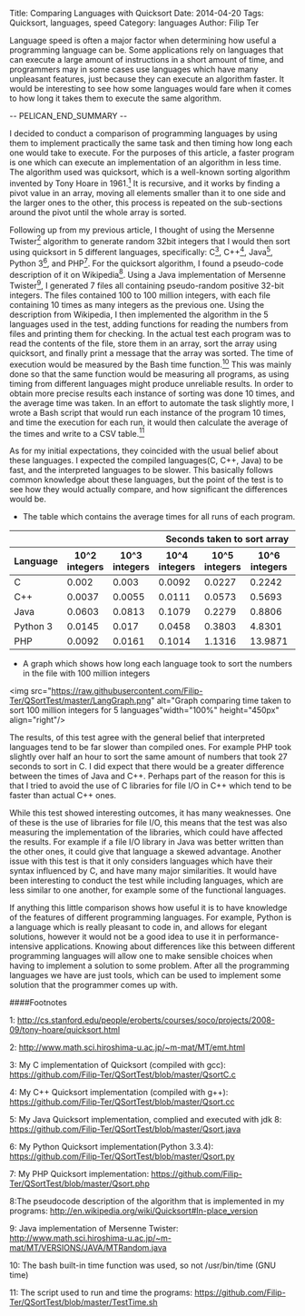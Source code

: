 Title: Comparing Languages with Quicksort
Date: 2014-04-20
Tags: Quicksort, languages, speed
Category: languages
Author: Filip Ter

Language speed is often a major factor when determining how useful a programming language can be. Some applications rely on languages that can execute a large amount of instructions in a short amount of time, and programmers may in some cases use languages which have many unpleasant features, just because they can execute an algorithm faster. It would be interesting to see how some languages would fare when it comes to how long it takes them to execute the same algorithm. 

-- PELICAN_END_SUMMARY --

I decided to conduct a comparison of programming languages by using them to implement practically the same task and then timing how long each one would take to execute. For the purposes of this article, a faster program is one which can execute an implementation of an algorithm in less time. The algorithm used was quicksort, which is a well-known sorting algorithm invented by Tony Hoare in 1961.[<sup>1</sup>](#thoare) It is recursive, and it works by finding a pivot value in an array, moving all elements smaller than it to one side and the larger ones to the other, this process is repeated on the sub-sections around the pivot until the whole array is sorted.

Following up from my previous article, I thought of using the Mersenne Twister[<sup>2</sup>](#mt) algorithm to generate random 32bit integers that I would then sort using quicksort in 5 different languages, specifically: C[<sup>3</sup>](#c), C++[<sup>4</sup>](#cpp), Java[<sup>5</sup>](#java), Python 3[<sup>6</sup>](#py), and PHP[<sup>7</sup>](#php). For the quicksort algorithm, I found a pseudo-code description of it on Wikipedia[<sup>8</sup>](#wiki). Using a Java implementation of Mersenne Twister[<sup>9</sup>](#mtjava), I generated 7 files all containing pseudo-random positive 32-bit integers. The files contained 100 to 100 million integers, with each file containing 10 times as many integers as the previous one. Using the description from Wikipedia, I then implemented the algorithm in the 5 languages used in the test, adding functions for reading the numbers from files and printing them for checking.  In the actual test each program was to read the contents of the file, store them in an array, sort the array using quicksort, and finally print a message that the array was sorted. The time of execution would be measured by the Bash time function.[<sup>10</sup>](#bashtime) This was mainly done so that the same function would be measuring all programs,  as using timing from different languages might produce unreliable results. In order to obtain more precise results each instance of sorting was done 10 times, and the average time was taken. In an effort to automate the task slightly more, I wrote a Bash script that would run each instance of the program 10 times, and time the execution for each run, it would then calculate the average of the times and write to a CSV table.[<sup>11</sup>](#bashscript) 

As for my initial expectations, they coincided with the usual belief about these languages. I expected the compiled languages(C, C++, Java) to be fast, and the interpreted languages to be slower. This basically follows common knowledge about these languages, but the point of the test is to see how they would actually compare, and how significant the differences would be. 
	
* The table which contains the average times for all runs of each program.


<table>
	<thead>
		<tr>
			<th></th>
			<th colspan="7" align="center">Seconds taken to sort array</th>
		</tr>
		<tr>
			<th>Language</th>
			<th>10^2 integers</th>
			<th>10^3 integers</th>
			<th>10^4 integers</th>
			<th>10^5 integers</th>
			<th>10^6 integers</th>
			<th>10^7 integers</th>
			<th>10^8 integers</th>
		</tr>
	</thead>
	<tbody>	

<tr><td>C</td><td>0.002</td><td>0.003</td><td>0.0092</td><td>0.0227</td><td>0.2242</td><td>2.5311</td><td>27.8197</td></tr>
<tr><td>C++</td><td>0.0037</td><td>0.0055</td><td>0.0111</td><td>0.0573</td><td>0.5693</td><td>5.9676</td><td>62.1247</td></tr>
<tr><td>Java</td><td>0.0603</td><td>0.0813</td><td>0.1079</td><td>0.2279</td><td>0.8806</td><td>7.2826</td><td>71.9754</td></tr>
<tr><td>Python 3</td><td>0.0145</td><td>0.017</td><td>0.0458</td><td>0.3803</td><td>4.8301</td><td>60.1167</td><td>757.3374</td></tr>
<tr><td>PHP</td><td>0.0092</td><td>0.0161</td><td>0.1014</td><td>1.1316</td><td>13.9871</td><td>174.472</td><td>2091.982</td></tr>
</tbody>
</table>

* A graph which shows how long each language took to sort the numbers in the file with 100 million integers

<img src="https://raw.githubusercontent.com/Filip-Ter/QSortTest/master/LangGraph.png" alt="Graph comparing time taken to sort 100 million integers for 5 languages"width="100%" height="450px" align="right"/>


The results, of this test agree with the general belief that interpreted languages tend to be far slower than compiled ones. For example PHP took slightly over half an hour to sort the same amount of numbers that took 27 seconds to sort in C. I did expect that there would be a greater difference between the times of Java and C++. Perhaps part of the reason for this is that I tried to avoid the use of C libraries for file I/O in C++ which tend to be faster than actual C++ ones.

While this test showed interesting outcomes, it has many weaknesses. One of these is the use of libraries for file I/O, this means that the test was also measuring the implementation of the libraries, which could have affected the results. For example if a file I/O library in Java was better written than the other ones, it could give that language a skewed advantage. Another issue with this test is that it only considers languages which have their syntax influenced by C, and have many major similarities. It would have been interesting to conduct the test while including languages, which are less similar to one another, for example some of the functional languages.

If anything this little comparison shows how useful it is to have knowledge of the features of different programming languages. For example, Python is a language which is really pleasant to code in, and allows for elegant solutions, however it would not be a good idea to use it in performance-intensive applications. Knowing about differences like this between different programming languages will allow one to make sensible choices when having to implement a solution to some problem. After all the programming languages we have are just tools, which can be used to implement some solution that the programmer comes up with.



####Footnotes

<a id="thoare">1</a>: <http://cs.stanford.edu/people/eroberts/courses/soco/projects/2008-09/tony-hoare/quicksort.html>

<a id="mt">2</a>: <http://www.math.sci.hiroshima-u.ac.jp/~m-mat/MT/emt.html>

<a id="c">3</a>: My C implementation of Quicksort (compiled with gcc): <https://github.com/Filip-Ter/QSortTest/blob/master/QsortC.c>

<a id="cpp">4</a>: My C++ Quicksort implementation (compiled with g++): <https://github.com/Filip-Ter/QSortTest/blob/master/Qsort.cc>

<a id="java">5</a>: My Java Quicksort implementation, complied and executed with jdk 8: <https://github.com/Filip-Ter/QSortTest/blob/master/Qsort.java>

<a id="py">6</a>: My Python Quicksort implementation(Python 3.3.4): <https://github.com/Filip-Ter/QSortTest/blob/master/Qsort.py>

<a id="php">7</a>: My PHP Quicksort implementation: <https://github.com/Filip-Ter/QSortTest/blob/master/Qsort.php>

<a id="mtjava">8</a>:The pseudocode description of the algorithm that is implemented in my programs: <http://en.wikipedia.org/wiki/Quicksort#In-place_version> 

<a id="wiki">9</a>: Java implementation of Mersenne Twister: <http://www.math.sci.hiroshima-u.ac.jp/~m-mat/MT/VERSIONS/JAVA/MTRandom.java>

<a id="bashtime">10</a>: The bash built-in time function was used, so not /usr/bin/time (GNU time)

<a id="bashscript">11</a>: The script used to run and time the programs: <https://github.com/Filip-Ter/QSortTest/blob/master/TestTime.sh>


